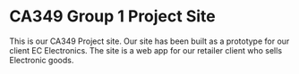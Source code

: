 # CA349 Group 1 Project Site

This is our CA349 Project site. Our site has been built as a prototype for our client EC Electronics.
The site is a web app for our retailer client who sells Electronic goods.
